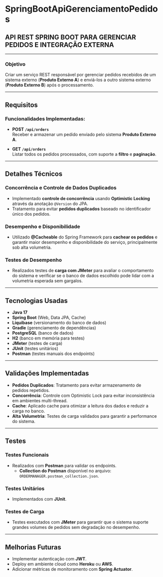 # **SpringBootApiGerenciamentoPedidos**

## **API REST SPRING BOOT PARA GERENCIAR PEDIDOS E INTEGRAÇÃO EXTERNA**

---

### **Objetivo**

Criar um serviço REST responsável por gerenciar pedidos recebidos de um sistema externo (**Produto Externo A**) e enviá-los a outro sistema externo (**Produto Externo B**) após o processamento.

---

## **Requisitos**

### **Funcionalidades Implementadas:**

- **POST `/api/orders`**  
  Receber e armazenar um pedido enviado pelo sistema **Produto Externo A**.

- **GET `/api/orders`**  
  Listar todos os pedidos processados, com suporte a **filtro** e **paginação**.

---

## **Detalhes Técnicos**

### **Concorrência e Controle de Dados Duplicados**
- Implementado **controle de concorrência** usando **Optimistic Locking** através da anotação `@Version` do JPA.
- Tratamento para evitar **pedidos duplicados** baseado no identificador único dos pedidos.

### **Desempenho e Disponibilidade**
- Utilizado **@Cacheable** do Spring Framework para **cachear os pedidos** e garantir maior desempenho e disponibilidade do serviço, principalmente sob alta volumetria.

### **Testes de Desempenho**
- Realizados testes de **carga com JMeter** para avaliar o comportamento do sistema e verificar se o banco de dados escolhido pode lidar com a volumetria esperada sem gargalos.

---

## **Tecnologias Usadas**

- **Java 17**
- **Spring Boot** (Web, Data JPA, Cache)
- **Liquibase** (versionamento do banco de dados)
- **Gradle** (gerenciamento de dependências)
- **PostgreSQL** (banco de dados)
- **H2** (banco em memória para testes)
- **JMeter** (testes de carga)
- **JUnit** (testes unitários)
- **Postman** (testes manuais dos endpoints)

---

## **Validações Implementadas**

- **Pedidos Duplicados**: Tratamento para evitar armazenamento de pedidos repetidos.
- **Concorrência**: Controle com Optimistic Lock para evitar inconsistência em ambientes multi-thread.
- **Cache**: Aplicado cache para otimizar a leitura dos dados e reduzir a carga no banco.
- **Alta Volumetria**: Testes de carga validados para garantir a performance do sistema.

---

## **Testes**

### **Testes Funcionais**
- Realizados com **Postman** para validar os endpoints.  
  - **Collection do Postman** disponível no arquivo:  
    `ORDERMANAGER.postman_collection.json`.

### **Testes Unitários**
- Implementados com **JUnit**.

### **Testes de Carga**
- Testes executados com **JMeter** para garantir que o sistema suporte grandes volumes de pedidos sem degradação no desempenho.

---

## **Melhorias Futuras**

- Implementar autenticação com **JWT**.
- Deploy em ambiente cloud como **Heroku** ou **AWS**.
- Adicionar métricas de monitoramento com **Spring Actuator**.